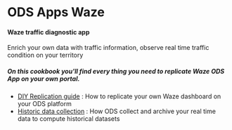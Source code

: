 ODS Apps Waze
=======

#### Waze traffic diagnostic app

Enrich your own data with traffic information, observe real time traffic condition on your territory

##### On this cookbook you'll find every thing you need to replicate Waze ODS App on your own portal.

* [DIY Replication guide](./INSTALL.md) : How to replicate your own Waze dashboard on your ODS platform 
* [Historic data collection](./HISTORIC_COLLECTION.md) : How ODS collect and archive your real time data to compute historical datasets
